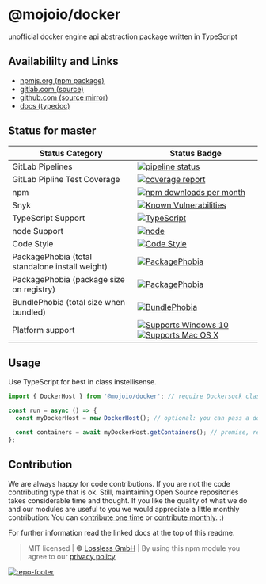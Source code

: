# @mojoio/docker
unofficial docker engine api abstraction package written in TypeScript

## Availabililty and Links
* [npmjs.org (npm package)](https://www.npmjs.com/package/@mojoio/docker)
* [gitlab.com (source)](https://gitlab.com/mojoio/docker)
* [github.com (source mirror)](https://github.com/mojoio/docker)
* [docs (typedoc)](https://mojoio.gitlab.io/docker/)

## Status for master

Status Category | Status Badge
-- | --
GitLab Pipelines | [![pipeline status](https://gitlab.com/mojoio/docker/badges/master/pipeline.svg)](https://lossless.cloud)
GitLab Pipline Test Coverage | [![coverage report](https://gitlab.com/mojoio/docker/badges/master/coverage.svg)](https://lossless.cloud)
npm | [![npm downloads per month](https://badgen.net/npm/dy/@mojoio/docker)](https://lossless.cloud)
Snyk | [![Known Vulnerabilities](https://badgen.net/snyk/mojoio/docker)](https://lossless.cloud)
TypeScript Support | [![TypeScript](https://badgen.net/badge/TypeScript/>=%203.x/blue?icon=typescript)](https://lossless.cloud)
node Support | [![node](https://img.shields.io/badge/node->=%2010.x.x-blue.svg)](https://nodejs.org/dist/latest-v10.x/docs/api/)
Code Style | [![Code Style](https://badgen.net/badge/style/prettier/purple)](https://lossless.cloud)
PackagePhobia (total standalone install weight) | [![PackagePhobia](https://badgen.net/packagephobia/install/@mojoio/docker)](https://lossless.cloud)
PackagePhobia (package size on registry) | [![PackagePhobia](https://badgen.net/packagephobia/publish/@mojoio/docker)](https://lossless.cloud)
BundlePhobia (total size when bundled) | [![BundlePhobia](https://badgen.net/bundlephobia/minzip/@mojoio/docker)](https://lossless.cloud)
Platform support | [![Supports Windows 10](https://badgen.net/badge/supports%20Windows%2010/yes/green?icon=windows)](https://lossless.cloud) [![Supports Mac OS X](https://badgen.net/badge/supports%20Mac%20OS%20X/yes/green?icon=apple)](https://lossless.cloud)

## Usage

Use TypeScript for best in class instellisense.

```typescript
import { DockerHost } from '@mojoio/docker'; // require Dockersock class

const run = async () => {
  const myDockerHost = new DockerHost(); // optional: you can pass a domain to the contructor, defaults to  /var/run/docker.sock

  const containers = await myDockerHost.getContainers(); // promise, resolve with an array of DockerContainers
};
```

## Contribution

We are always happy for code contributions. If you are not the code contributing type that is ok. Still, maintaining Open Source repositories takes considerable time and thought. If you like the quality of what we do and our modules are useful to you we would appreciate a little monthly contribution: You can [contribute one time](https://lossless.link/contribute-onetime) or [contribute monthly](https://lossless.link/contribute). :)

For further information read the linked docs at the top of this readme.

> MIT licensed | **&copy;** [Lossless GmbH](https://lossless.gmbh)
| By using this npm module you agree to our [privacy policy](https://lossless.gmbH/privacy)

[![repo-footer](https://lossless.gitlab.io/publicrelations/repofooter.svg)](https://maintainedby.lossless.com)
